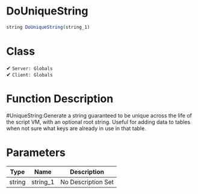 # DoUniqueString
```js
string DoUniqueString(string_1)
```
# Class
✔ `Server: Globals`  
✔ `Client: Globals`  

# Function Description
#UniqueString:Generate a string guaranteed to be unique across the life of the script VM, with an optional root string. Useful for adding data to tables when not sure what keys are already in use in that table.
# Parameters
Type|Name|Description
--|--|--
string|string_1|No Description Set
